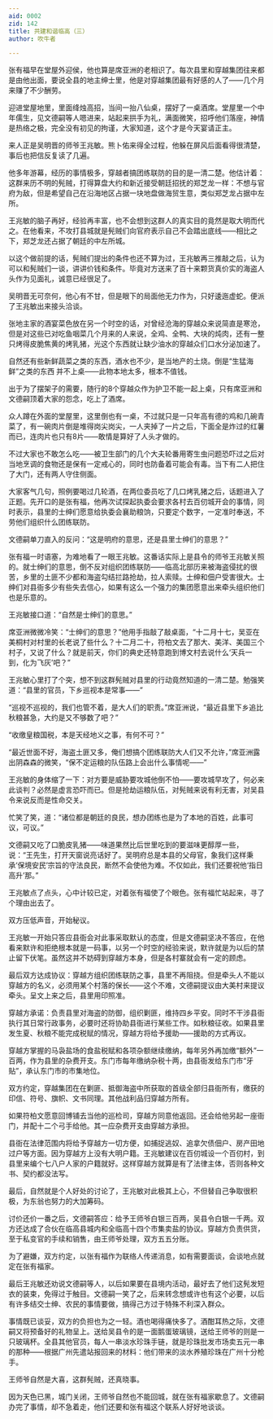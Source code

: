 ```yaml
---
aid: 0002
zid: 142
title: 共建和谐临高（三）
author: 吹牛者

---
```




  张有福早在堂屋外迎侯，他也算是席亚洲的老相识了。每次县里和穿越集团往来都是由他出面，要说全县的地主绅士里，他是对穿越集团最有好感的人了——几个月来赚了不少酬劳。

  迎进堂屋地里，里面绛烛高招，当间一抬八仙桌，摆好了一桌酒席。堂屋里一个中年儒生，见文德嗣等人嗯进来，站起来拱手为礼，满面微笑，招呼他们落座，神情是热络之极，完全没有初见的拘谨，大家知道，这个才是今天宴请正主。

  来人正是吴明晋的师爷王兆敏。熊卜佑来得全过程，他躲在屏风后面看得很清楚，事后也把信反复读了几遍。

  他多年游幕，经历的事情极多，穿越者搞团练联防的目的是一清二楚。他估计着：这群来历不明的髡贼，打得算盘大约和新近接受朝廷招抚的郑芝龙一样：不想与官府为敌，但是希望自己在沿海地区占据一块地盘做海贸生意，类似郑芝龙占据中左所。

  王兆敏的脑子再好，经验再丰富，也不会想到这群人的真实目的竟然是取大明而代之。在他看来，不攻打县城就是髡贼们向官府表示自己不会踏出底线——相比之下，郑芝龙还占据了朝廷的中左所城。

  以这个做前提的话，髡贼们提出的条件也还不算为过，王兆敏再三推敲之后，认为可以和髡贼们一谈，讲讲价钱和条件。毕竟对方送来了百十来颗货真价实的海盗人头作为见面礼，诚意已经很足了。

  吴明晋无可奈何，他心有不甘，但是眼下的局面他无力作为，只好逶迤虚蛇。便派了王兆敏出来接头洽谈。

  张地主家的酒宴菜色放在另一个时空的话，对曾经沧海的穿越众来说简直是寒沧，但是对这些已对吃鱼咽菜几个月来的人来说，全鸡、全鸭、大块的炖肉，还有一整只烤得皮脆焦黄的烤乳猪，光这个东西就让缺少油水的穿越众们口水分泌加速了。

  自然还有些新鲜蔬菜之类的东西，酒水也不少，是当地产的土烧。倒是“生猛海鲜”之类的东西
  并不上桌——此物本地太多，根本不值钱。

  出于为了摆架子的需要，随行的8个穿越众作为护卫不能一起上桌，只有席亚洲和文德嗣顶着大家的怨念，吃上了酒席。

  众人蹲在外面的堂屋里，这里倒也有一桌，不过就只是一只年高有德的鸡和几碗青菜了，有一碗肉片倒是堆得岗尖岗尖，一人夹掉了一片之后，下面全是炸过的红薯而已，连肉片也只有8片——敢情是算好了人头才做的。

  不过大家也不敢怎么吃——被卫生部门的几个大夫轮番用寄生虫问题恐吓过之后对当地烹调的食物还是保有一定戒心的，同时也防备着可能会有毒。当下有二人把住了大门，还有两人守住侧面。

  大家客气几句，照例要喝过几轮酒，在两位委员吃了几口烤乳猪之后，话题进入了正题。先开口的是张有福，他再次试探起执委会要求各村去百仞城开会的事情，同时表示，县里的士绅们愿意给执委会襄助粮饷，只要定个数字，一定准时奉送，不劳他们组织什么团练联防。

  文德嗣单刀直入的反问：“这是明府的意思，还是县里士绅们的意思？”

  张有福一时语塞，为难地看了一眼王兆敏。这番话实际上是县令的师爷王兆敏关照的。就士绅们的意思，倒不反对组织团练联防——临高北部历来被海盗侵扰的很苦，乡里的土匪不少都和海盗勾结拦路抢劫，拉人索赎。士绅和佃户受害很大。士绅们对县衙多少有些失去信心，如果有这么一个强力的集团愿意出来牵头组织他们也是乐意的。

  王兆敏接口道：“自然是士绅们的意思。”

  席亚洲微微冷笑：“士绅们的意思？”他用手指敲了敲桌面，“十二月十七，吴亚在美桐村对村里的长老说了些什么？十二月二十，符柏文去了那大、美洋、美国三个村子，又说了什么？就是前天，你们的典史还特意跑到博文村去说什么‘天兵一到，化为飞灰’吧？”

  王兆敏心里打了个突，想不到这群髡贼对县里的行动竟然知道的一清二楚。勉强笑道：“县里的官员，下乡巡视本是常事——”

  “巡视不巡视的，我们也管不着，是大人们的职责。”席亚洲说，“最近县里下乡追比秋粮甚急，大约是又不够数了吧？”

  “收缴皇粮国税，本是天经地义之事，有何不可？”

  “最近世面不好，海盗土匪又多，俺们想搞个团练联防大人们又不允许，”席亚洲露出阴森森的微笑，“保不定运粮的队伍路上会出什么事情呢——”

  王兆敏的身体缩了一下：对方要是威胁要攻城他倒不怕——要攻城早攻了，何必来此谈判？必然是虚言恐吓而已。但是抢劫运粮队伍，对髡贼来说有利无害，对吴县令来说反而是性命交关。

  忙笑了笑，道：“诸位都是朝廷的良民，想办团练也是为了本地的百姓，此事可议，可议。”

  文德嗣又吃了口脆皮乳猪——味道果然比后世里吃到的要滋味更醇厚一些，说：“王先生，打开天窗说亮话好了。吴明府总是本县的父母官，象我们这样秉承‘保境安民’宗旨的守法良民，断然不会使他为难。不仅如此，我们还要祝他‘指日高升’那。”

  王兆敏点了点头，心中计较已定，对着张有福使了个眼色。张有福忙站起来，寻了个理由出去了。

  双方压低声音，开始秘议。

  王兆敏一开始只答应县衙会对此事采取默认的态度，但是文德嗣坚决不答应，在他看来默许和拒绝根本就是一码事，以另一个时空的经验来说，默许就是为以后的禁止留下伏笔。虽然这并不妨碍到穿越方本身，但是各村寨就会有一定的顾虑。

  最后双方达成协议：穿越方组织团练联防之事，县里不再阻挠。但是牵头人不能以穿越方的名义，必须用某个村落的保长——这个不难，文德嗣提议由大美村来提议牵头。呈文上来之后，县里用印照准。

  穿越方承诺：负责县里对海盗的防御，组织剿匪，维持四乡平安。同时不干涉县衙执行其日常行政事务，必要时还将协助县衙进行某些工作。如秋粮征收。如果县里发生夏、秋粮不能完成税赋的情况，穿越方将给予援助——援助的方式再议。

  穿越方掌握的马袅盐场的食盐税赋和各项杂额继续缴纳，每年另外再加缴“额外”一百两，作为县里的杂费开支。东门市每年缴纳杂税十两，由县衙发给东门市“牙贴”，承认东门市的市集地位。

  双方约定，穿越集团在在剿匪、抵御海盗中所获取的首级全部归县衙所有，缴获的印信、符号、旗帜、文书同理。其他战利品归穿越方所有。

  如果符柏文愿意回博铺去当他的巡检司，穿越方同意他返回。还会给他另起一座衙门，并配十二个弓手给他。其一应杂费开支由穿越方承担。

  县衙在法律范围内将给予穿越方一切方便，如捕捉逃奴、追拿欠债佃户、房产田地过户等方面。因为穿越方上没有大明户籍。王兆敏建议在百仞城设一个百仞村，到县里来编个七八户人家的户籍就好。这样穿越方就算是有了法律主体，否则各种文书、契约都没法写。

  最后，自然就是个人好处的讨论了，王兆敏对此极其上心，不但替自己争取很积极，为东翁也努力的大加筹码。

  讨价还价一番之后，文德嗣答应：给予王师爷白银三百两，吴县令白银一千两。双方还达成了合伙在临高县城内和全临高十四个市集卖盐的协议。穿越方负责供货，至于私变官的手续和销售，由王师爷处理，双方五五分账。

  为了避嫌，双方约定，以张有福作为联络人传递消息，如有需要面谈，会谈地点就定在张有福家。

  最后王兆敏还劝说文德嗣等人，以后如果要在县境内活动，最好去了他们这髡发短衣的装束，免得过于触目。文德嗣一笑了之，后来转念想或许也有这个必要，以后有许多结交士绅、农民的事情要做，搞得己方过于特殊不利深入群众。

  事情既已谈妥，双方的负担也为之一轻。酒也喝得痛快多了。酒酣耳热之际，文德嗣又将预备好的礼物呈上。送给吴县令的是一面鹅蛋玻璃镜，送给王师爷的则是一只玻璃杯。全县其他官员，每人一串淡水珍珠手链，就是珍珠批发市场卖五元一串的那种——根据广州先遣站报回来的材料：他们带来的淡水养殖珍珠在广州十分枪手。

  王师爷自然是大喜，这群髡贼，还真晓事。

  因为天色已黑，城门关闭，王师爷自然也不能回城，就在张有福家歇息了。文德嗣办完了事情，却不急着走，他们还要和张有福这个联系人好好地谈谈。



